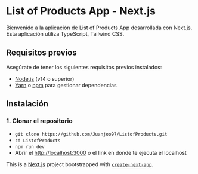 # List of Products App - Next.js

Bienvenido a la aplicación de List of Products App desarrollada con Next.js. Esta aplicación utiliza TypeScript, Tailwind CSS.

## Requisitos previos

Asegúrate de tener los siguientes requisitos previos instalados:

- [Node.js](https://nodejs.org/) (v14 o superior)
- [Yarn](https://yarnpkg.com/) o [npm](https://www.npmjs.com/) para gestionar dependencias

## Instalación

### 1. Clonar el repositorio

- `git clone https://github.com/Juanjoo97/ListofProducts.git`
- `cd ListofProducts`
- `npm run dev`
- Abrir el [http://localhost:3000](http://localhost:3000) o el link en donde te ejecuta el localhost

This is a [Next.js](https://nextjs.org) project bootstrapped with [`create-next-app`](https://nextjs.org/docs/app/api-reference/cli/create-next-app).
